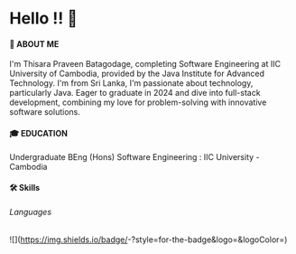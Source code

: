 # Hello !! 👋

#### 🚀 ABOUT ME
I'm Thisara Praveen Batagodage, completing Software Engineering at IIC University of Cambodia, provided by the Java Institute for Advanced Technology. I'm from Sri Lanka, I'm passionate about technology, particularly Java. Eager to graduate in 2024 and dive into full-stack development, combining my love for problem-solving with innovative software solutions.

#### 🎓 EDUCATION 
Undergraduate BEng (Hons) Software Engineering : IIC University - Cambodia

#### 🛠️ Skills
###### Languages
![<Java>](https://img.shields.io/badge/<Badge Java>-<Background Red>?style=for-the-badge&logo=<Icon Java>&logoColor=<Logo Green>)

